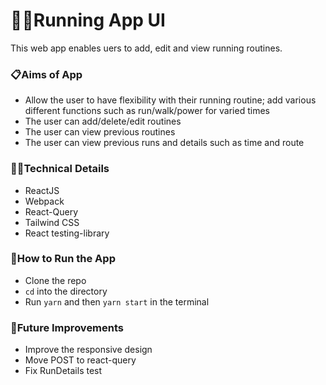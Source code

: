 # 🏃‍♀️Running App UI

This web app enables uers to add, edit and view running routines.

### 📋Aims of App

- Allow the user to have flexibility with their running routine; add various different functions such as run/walk/power for varied times
- The user can add/delete/edit routines
- The user can view previous routines
- The user can view previous runs and details such as time and route

### 👩‍💻Technical Details

- ReactJS
- Webpack
- React-Query
- Tailwind CSS
- React testing-library

### 🔧How to Run the App

- Clone the repo
- `cd` into the directory
- Run `yarn` and then `yarn start` in the terminal

### 💭Future Improvements

- Improve the responsive design
- Move POST to react-query
- Fix RunDetails test
